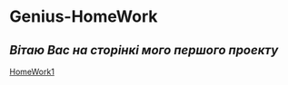 # Genius-HomeWork
## ***Вітаю Вас на сторінкі мого першого проекту*** ##
[HomeWork1](starinskyi.github.io/HomeWork/)<br>
